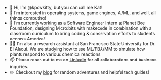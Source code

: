 - 👋 Hi, I’m @kpowkitty, but you can call me Kat!
- 👀 I’m interested in operating systems, game engines, AI/ML, and well, all things computing!
- 🌱 I’m currently working as a Software Engineer Intern at Planet Bee Foundation, designing Micro:bits with makecode
        in combination with a classroom curriculum to bring coding & conservation efforts to students accross America!
- 🌱🌱 I'm also a research assistant at San Francisco State University for Dr. El Alaoui. We are studying how to use ML/FBA/MM to simulate how
        plants respond to various chemical reactions.
- 📫 Please reach out to me on [Linkedin](https://www.linkedin.com/in/kpowkitty/) for all collaborations and business inquiries.
- ✏️ Checkout my [blog](https://kmpow.com) for random adventures and helpful tech guides!

<!---
kpowkitty/kpowkitty is a ✨ special ✨ repository because its `README.md` (this file) appears on your GitHub profile.
You can click the Preview link to take a look at your changes.
--->
